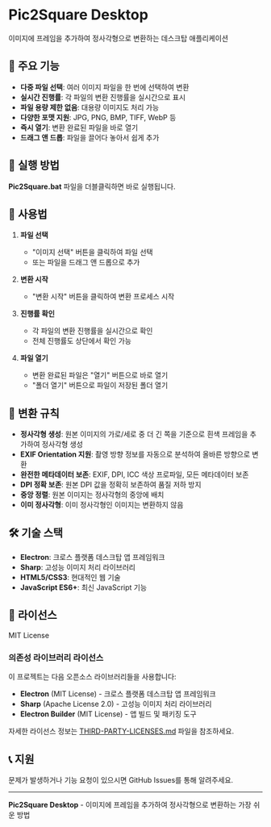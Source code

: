 # Pic2Square Desktop

이미지에 프레임을 추가하여 정사각형으로 변환하는 데스크탑 애플리케이션

## 🎯 주요 기능

- **다중 파일 선택**: 여러 이미지 파일을 한 번에 선택하여 변환
- **실시간 진행률**: 각 파일의 변환 진행률을 실시간으로 표시
- **파일 용량 제한 없음**: 대용량 이미지도 처리 가능
- **다양한 포맷 지원**: JPG, PNG, BMP, TIFF, WebP 등
- **즉시 열기**: 변환 완료된 파일을 바로 열기
- **드래그 앤 드롭**: 파일을 끌어다 놓아서 쉽게 추가

## 🚀 실행 방법

**Pic2Square.bat** 파일을 더블클릭하면 바로 실행됩니다.

## 📖 사용법

1. **파일 선택**
   - "이미지 선택" 버튼을 클릭하여 파일 선택
   - 또는 파일을 드래그 앤 드롭으로 추가

2. **변환 시작**
   - "변환 시작" 버튼을 클릭하여 변환 프로세스 시작

3. **진행률 확인**
   - 각 파일의 변환 진행률을 실시간으로 확인
   - 전체 진행률도 상단에서 확인 가능

4. **파일 열기**
   - 변환 완료된 파일은 "열기" 버튼으로 바로 열기
   - "폴더 열기" 버튼으로 파일이 저장된 폴더 열기

## 🔧 변환 규칙

- **정사각형 생성**: 원본 이미지의 가로/세로 중 더 긴 쪽을 기준으로 흰색 프레임을 추가하여 정사각형 생성
- **EXIF Orientation 지원**: 촬영 방향 정보를 자동으로 분석하여 올바른 방향으로 변환
- **완전한 메타데이터 보존**: EXIF, DPI, ICC 색상 프로파일, 모든 메타데이터 보존
- **DPI 정확 보존**: 원본 DPI 값을 정확히 보존하여 품질 저하 방지
- **중앙 정렬**: 원본 이미지는 정사각형의 중앙에 배치
- **이미 정사각형**: 이미 정사각형인 이미지는 변환하지 않음

## 🛠️ 기술 스택

- **Electron**: 크로스 플랫폼 데스크탑 앱 프레임워크
- **Sharp**: 고성능 이미지 처리 라이브러리
- **HTML5/CSS3**: 현대적인 웹 기술
- **JavaScript ES6+**: 최신 JavaScript 기능

## 📝 라이선스

MIT License

### 의존성 라이브러리 라이선스

이 프로젝트는 다음 오픈소스 라이브러리들을 사용합니다:

- **Electron** (MIT License) - 크로스 플랫폼 데스크탑 앱 프레임워크
- **Sharp** (Apache License 2.0) - 고성능 이미지 처리 라이브러리
- **Electron Builder** (MIT License) - 앱 빌드 및 패키징 도구

자세한 라이선스 정보는 [THIRD-PARTY-LICENSES.md](THIRD-PARTY-LICENSES.md) 파일을 참조하세요.


## 📞 지원

문제가 발생하거나 기능 요청이 있으시면 GitHub Issues를 통해 알려주세요.

---

**Pic2Square Desktop** - 이미지에 프레임을 추가하여 정사각형으로 변환하는 가장 쉬운 방법
